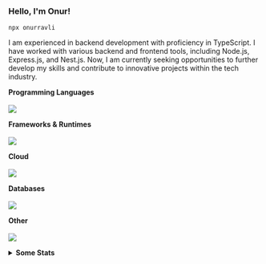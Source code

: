 <h3>Hello, I'm Onur!</h3>

`npx onurravli`

<p align="left">
I am experienced in backend development with proficiency in TypeScript. I have worked with various backend and frontend tools, including Node.js, Express.js, and Nest.js. Now, I am currently seeking opportunities to further develop my skills and contribute to innovative projects within the tech industry.
</p>

<p align="left">
  <b>Programming Languages</b>
  <br />
  <br />
  <img src="https://skillicons.dev/icons?i=ts,js,python,java&perline=4" />
</p>

<p align="left">
  <b>Frameworks & Runtimes</b>
  <br />
  <br />
  <img src="https://skillicons.dev/icons?i=nodejs,express,nest,django,spring,fastapi,flask&perline=4" />
</p>

<p align="left">
  <b>Cloud</b>
  <br />
  <br />
  <img src="https://skillicons.dev/icons?i=linux,githubactions,docker,bash,aws,cloudflare,vercel,nginx&perline=4" />
</p>

<p align="left">
  <b>Databases</b>
  <br />
  <br />
  <img src="https://skillicons.dev/icons?i=mongodb,postgresql,pnpm,mysql,sqlite,redis,supabase&perline=4" />
</p>

<p align="left">
  <b>Other</b>
  <br />
  <br />
  <img src="https://skillicons.dev/icons?i=git,githubactions,graphql,jest,postman,pnpm,figma,md&perline=4" />
</p>

<p align="left">
<details>
  <summary><b>Some Stats</b></summary>
  <br />
  <p>
  <b>Most Used Languages</b>
  <br />
  <br />
  <img src="https://github-readme-stats.vercel.app/api/top-langs?username=onurravli&locale=en&hide_title=true&layout=compact&card_width=320&langs_count=5&theme=default&hide_border=false&order=2" width="320" alt="languages graph"  />
  </p>
  <p>
  <b>Other Stats</b>
  <br />
  <br />
  <img src="https://github-readme-stats.vercel.app/api?username=onurravli&show_icons=true" width="320" alt="languages graph"  />
  </p>
</details>
</p>
